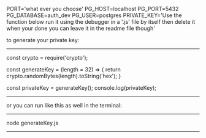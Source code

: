 

PORT='what ever you choose'
PG_HOST=localhost
PG_PORT=5432
PG_DATABASE=auth_dev
PG_USER=postgres
PRIVATE_KEY='Use the function below run it using the debugger in a '.js' file by itself then delete it when your done you can leave it in the readme file though'

to generate your private key:

****
const crypto = require('crypto');

const generateKey = (length = 32) => {
  return crypto.randomBytes(length).toString('hex');
}

const privateKey = generateKey();
console.log(privateKey);
****

or you can run like this as well in the terminal:
****
node generateKey.js
****